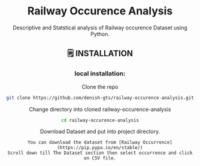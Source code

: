 <div align='center'>
    <h1><b>Railway Occurence Analysis</b></h1>
    <p>Descriptive and Statstical analysis of Railway occurence Dataset using Python.</p>


## 🗒️ **INSTALLATION**

### local installation:

Clone the repo

```bash
git clone https://github.com/denish-gts/railway-occurence-analysis.git
```

Change directory into cloned railway-occurence-analysis

```bash
cd railway-occurence-analysis
```

Download Dataset and put into project directory. 
```
You can download the dataset from [Railway Occurrence](https://pip.pypa.io/en/stable/)
Scroll down till The Dataset section then select occurrence and click on CSV file.
```
